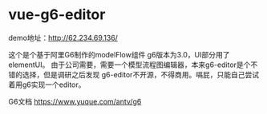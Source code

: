 # vue-g6-editor

demo地址：http://62.234.69.136/

这个是个基于阿里G6制作的modelFlow组件 g6版本为3.0，UI部分用了elementUI。
由于公司需要，需要一个模型流程图编辑器，本来g6-editor是个不错的选择，但是调研之后发现
g6-editor不开源，不得商用。嗝屁，只能自己尝试着用g6实现一个editor。

G6文档   https://www.yuque.com/antv/g6

